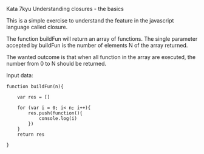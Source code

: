 Kata 7kyu Understanding closures - the basics

This is a simple exercise to understand the feature in the javascript language called closure.

The function buildFun will return an array of functions. The single parameter accepted by buildFun is the number of elements N of the array returned.

The wanted outcome is that when all function in the array are executed, the number from 0 to N should be returned.

Input data:

```
function buildFun(n){

    var res = []

    for (var i = 0; i< n; i++){
        res.push(function(){
            console.log(i)
        })
    }
    return res

}
```
